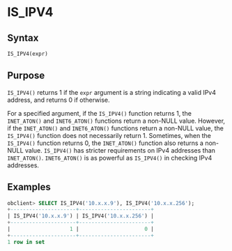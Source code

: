 # IS_IPV4

## Syntax

```sql
IS_IPV4(expr)
```

## Purpose

`IS_IPV4()` returns 1 if the `expr` argument is a string indicating a valid IPv4 address, and returns 0 if otherwise.

For a specified argument, if the `IS_IPV4()` function returns 1, the `INET_ATON()` and `INET6_ATON()` functions return a non-NULL value. However, if the `INET_ATON()` and `INET6_ATON()` functions return a non-NULL value, the `IS_IPV4()` function does not necessarily return 1. Sometimes, when the `IS_IPV4()` function returns 0, the `INET_ATON()` function also returns a non-NULL value. `IS_IPV4()` has stricter requirements on IPv4 addresses than `INET_ATON()`. `INET6_ATON()` is as powerful as `IS_IPV4()` in checking IPv4 addresses.

## Examples

```sql
obclient> SELECT IS_IPV4('10.x.x.9'), IS_IPV4('10.x.x.256');
+---------------------+-----------------------+
| IS_IPV4('10.x.x.9') | IS_IPV4('10.x.x.256') |
+---------------------+-----------------------+
|                   1 |                     0 |
+---------------------+-----------------------+
1 row in set
```
